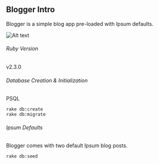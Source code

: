 ## Blogger Intro

Blogger is a simple blog app pre-loaded with Ipsum defaults.

![Alt text](https://raw.githubusercontent.com/skylarking/Blogger/master/screenshots/home.jpg "Optional Title")

###### Ruby Version
v2.3.0

###### Database Creation & Initialization
PSQL
```
rake db:create
rake db:migrate
```

###### Ipsum Defaults
Blogger comes with two default Ipsum blog posts. 
```
rake db:seed
```
